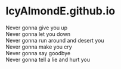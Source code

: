 # IcyAlmondE.github.io
Never gonna give you up  
Never gonna let you down  
Never gonna run around and desert you  
Never gonna make you cry  
Never gonna say goodbye  
Never gonna tell a lie and hurt you  
